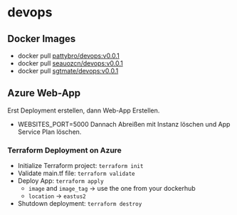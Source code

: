 # devops

## Docker Images
- docker pull [pattybro/devops:v0.0.1](https://hub.docker.com/r/pattybro/devops)
- docker pull [seauozcn/devops:v0.0.1](https://hub.docker.com/r/seauozcn/devops)
- docker pull [sgtmate/devops:v0.0.1](https://hub.docker.com/r/sgtmate/devops)

## Azure Web-App
Erst Deployment erstellen, dann Web-App Erstellen.
- WEBSITES_PORT=5000
Dannach Abreißen mit Instanz löschen und App Service Plan löschen.

### Terraform Deployment on Azure
- Initialize Terraform project: `terraform init`
- Validate main.tf file: `terraform validate`
- Deploy App: `terraform apply`
    - `image` and `image_tag` -> use the one from your dockerhub
    - `location` -> `eastus2`
- Shutdown deployment: `terraform destroy`
